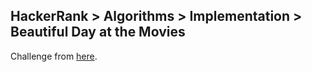 ## HackerRank > Algorithms > Implementation > Beautiful Day at the Movies

Challenge from [here](https://www.hackerrank.com/challenges/beautiful-day-at-the-movies).
